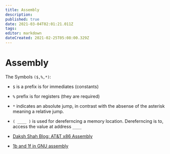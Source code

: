 ```yaml
---
title: Assembly
description: 
published: true
date: 2021-03-04T02:01:21.011Z
tags: 
editor: markdown
dateCreated: 2021-02-25T05:08:00.329Z
---
```


# Assembly

The Symbols `($,%,*)`:

- `$` is a prefix is for immediates (constants)
- `%` prefix is for registers (they are required)
- `*` indicates an absolute jump, in contrast with the absense of the asterisk meaning a relative jump.
- `( ____ )` is used for dereferncing a memory location. Dereferncing is to, access the value at address `____`

- [Daksh Shah Blog: AT&T x86 Assembly](https://daksh.github.io/ATT-Assembly/)
- [1b and 1f in GNU assembly](https://stackoverflow.com/questions/27353096/1b-and-1f-in-gnu-assembly)